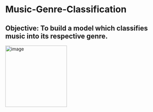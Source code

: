 # Music-Genre-Classification

## Objective: To build a model which classifies music into its respective genre.

<img width="193" alt="image" src="https://user-images.githubusercontent.com/97143576/191598021-747524c7-3cfb-4851-8682-d4452755dfa6.png">

